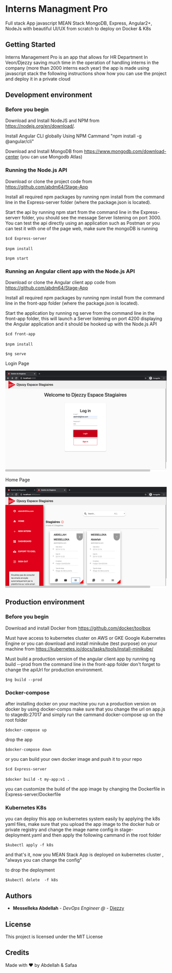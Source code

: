 # Interns Managment Pro

Full stack App javascript MEAN Stack MongoDB, Express, Angular2+, NodeJs
with beautiful UI/UX from scratch to deploy on Docker & K8s

## Getting Started

Interns Management Pro is an app that allows for HR Department In Veon/Djezzy saving much time in the operation of handling interns in the company (more than 2000 interns each year) the app is made using javascript stack the following instructions show how you can use the project and deploy it in a private cloud


## Development environment

### Before you begin

Download and Install NodeJS and NPM from https://nodejs.org/en/download/.

Install Angular CLI  globally Using NPM Cammand "npm install -g @angular/cli"

Download and Install MongoDB  from https://www.mongodb.com/download-center (you can use Mongodb Atlas)

### Running the Node.js API

Download or clone the  project code from https://github.com/abdm64/Stage-App

Install all required npm packages by running npm install from the command line in the  Express-server folder (where the package.json is located).

Start the api by running npm start from the command line in the Express-serverr folder, you should see the message Server listening on port 3000. You can test the api directly using an application such as Postman or you can test it with one of the page web, make sure the mongoDB is running 

```
$cd Express-server 

$npm install
```
 ```
 $npm start 

```
### Running an Angular  client app with the Node.js API

Download or clone the Angular client app  code from https://github.com/abdm64/Stage-App

Install all required npm packages by running npm install from the command line in the front-app  folder (where the package.json is located).

Start the application by running ng serve from the command line in the front-app  folder, this will launch a Server listening on port 4200 displaying the Angular application and it should be hooked up with the Node.js API

```
$cd front-app

$npm install
```
 ```
 $ng serve

```


Login Page

![Alt text](./images/image1.png?raw=true "Title")

Home Page


![Alt text](./images/image2.png?raw=true "Title")



## Production  environment

### Before you begin

Download and install Docker from https://github.com/docker/toolbox

Must have access to kubernetes cluster on AWS or GKE Google Kubernetes Engine or you can download and install minikube (test  purpose) on your machine from https://kubernetes.io/docs/tasks/tools/install-minikube/

Must build a production version of the angular client app by running ng build --prod from the command line in the front-app  folder don't forget to change the apiUrl  for production environment.

```
$ng build --prod

```

### Docker-compose 

after installing docker on your machine you run a production version on docker by using docker-comps make sure that you change the url on app.js to stagedb:27017 and simply run the cammand docker-compose up  on the root folder
```
$docker-compose up 
```

drop the app 

```
$docker-compose down 
```
or you can build your own docker image and push it to your repo
```
$cd Express-server

$docker build -t my-app:v1 . 
```

you can customize the build of the app image by changing the Dockerfile in Express-server/Dockerfile


### Kubernetes K8s

you can deploy this app on kubernetes system easily by applying the k8s yaml files, make sure that you upload the app image to the docker hub or private registry and change the image name config in stage-deployment.yaml  and then apply the following cammand in the root folder

```
$kubectl apply -f k8s

```

and that's it, now you MEAN Stack  App  is deployed on kubernetes cluster , "always you can change the config" 

to drop the deployment

```
$kubectl delete  -f k8s

```




## Authors

* **Messelleka Abdellah** - *DevOps Engineer @* - [Djezzy](http://www.djezzy.dz/)



## License

This project is licensed under the MIT License 

## Credits

Made with ❤️ by Abdellah & Safaa
